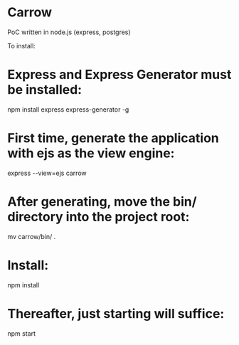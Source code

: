 # Carrow
PoC written in node.js (express, postgres)

To install:

# Express and Express Generator must be installed:
npm install express express-generator -g

# First time, generate the application with ejs as the view engine:
express --view=ejs carrow

# After generating, move the bin/ directory into the project root:
mv carrow/bin/ .

# Install:
npm install

# Thereafter, just starting will suffice:
npm start
